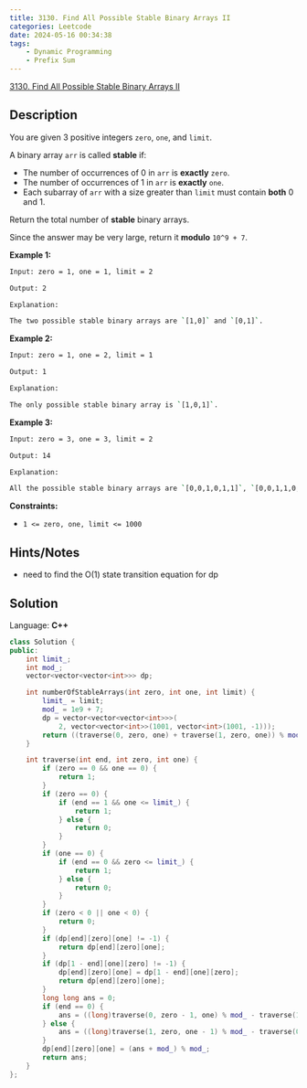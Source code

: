 ```yaml
---
title: 3130. Find All Possible Stable Binary Arrays II
categories: Leetcode
date: 2024-05-16 00:34:38
tags:
    - Dynamic Programming
    - Prefix Sum
---
```


[3130. Find All Possible Stable Binary Arrays II](https://leetcode.com/problems/find-all-possible-stable-binary-arrays-ii/description/)

## Description

You are given 3 positive integers `zero`, `one`, and `limit`.

A binary array `arr` is called **stable**  if:

- The number of occurrences of 0 in `arr` is **exactly** `zero`.
- The number of occurrences of 1 in `arr` is **exactly**  `one`.
- Each subarray of `arr` with a size greater than `limit` must contain **both** 0 and 1.

Return the total number of **stable**  binary arrays.

Since the answer may be very large, return it **modulo**  `10^9 + 7`.

**Example 1:**

```bash
Input: zero = 1, one = 1, limit = 2

Output: 2

Explanation:

The two possible stable binary arrays are `[1,0]` and `[0,1]`.
```

**Example 2:**

```bash
Input: zero = 1, one = 2, limit = 1

Output: 1

Explanation:

The only possible stable binary array is `[1,0,1]`.
```

**Example 3:**

```bash
Input: zero = 3, one = 3, limit = 2

Output: 14

Explanation:

All the possible stable binary arrays are `[0,0,1,0,1,1]`, `[0,0,1,1,0,1]`, `[0,1,0,0,1,1]`, `[0,1,0,1,0,1]`, `[0,1,0,1,1,0]`, `[0,1,1,0,0,1]`, `[0,1,1,0,1,0]`, `[1,0,0,1,0,1]`, `[1,0,0,1,1,0]`, `[1,0,1,0,0,1]`, `[1,0,1,0,1,0]`, `[1,0,1,1,0,0]`, `[1,1,0,0,1,0]`, and `[1,1,0,1,0,0]`.
```

**Constraints:**

- `1 <= zero, one, limit <= 1000`

## Hints/Notes

- need to find the O(1) state transition equation for dp

## Solution

Language: **C++**

```C++
class Solution {
public:
    int limit_;
    int mod_;
    vector<vector<vector<int>>> dp;

    int numberOfStableArrays(int zero, int one, int limit) {
        limit_ = limit;
        mod_ = 1e9 + 7;
        dp = vector<vector<vector<int>>>(
            2, vector<vector<int>>(1001, vector<int>(1001, -1)));
        return ((traverse(0, zero, one) + traverse(1, zero, one)) % mod_ + mod_) % mod_;
    }

    int traverse(int end, int zero, int one) {
        if (zero == 0 && one == 0) {
            return 1;
        }
        if (zero == 0) {
            if (end == 1 && one <= limit_) {
                return 1;
            } else {
                return 0;
            }
        }
        if (one == 0) {
            if (end == 0 && zero <= limit_) {
                return 1;
            } else {
                return 0;
            }
        }
        if (zero < 0 || one < 0) {
            return 0;
        }
        if (dp[end][zero][one] != -1) {
            return dp[end][zero][one];
        }
        if (dp[1 - end][one][zero] != -1) {
            dp[end][zero][one] = dp[1 - end][one][zero];
            return dp[end][zero][one];
        }
        long long ans = 0;
        if (end == 0) {
            ans = ((long)traverse(0, zero - 1, one) % mod_ - traverse(1, zero - limit_ - 1, one) % mod_ + traverse(1, zero - 1, one) % mod_) % mod_;
        } else {
            ans = ((long)traverse(1, zero, one - 1) % mod_ - traverse(0, zero, one - limit_ - 1) % mod_ + traverse(0, zero, one - 1) % mod_) % mod_;
        }
        dp[end][zero][one] = (ans + mod_) % mod_;
        return ans;
    }
};
```
